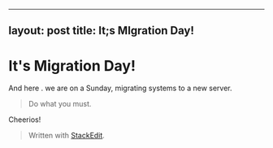 
---
layout: post
title: It;s MIgration Day!
---
# It's Migration Day!

And here . we are on a Sunday, migrating systems to a new server.

> Do what you must.

Cheerios!

> Written with [StackEdit](https://stackedit.io/).
<!--stackedit_data:
eyJoaXN0b3J5IjpbLTcwNDM3ODMxNSwtNTM3MDkwOTVdfQ==
-->